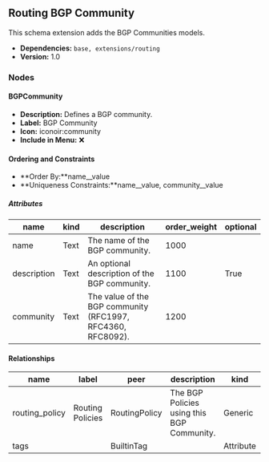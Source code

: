 ## Routing BGP Community

This schema extension adds the BGP Communities models.

- **Dependencies:** `base, extensions/routing`
- **Version:** 1.0

### Nodes

#### BGPCommunity

- **Description:** Defines a BGP community.
- **Label:** BGP Community
- **Icon:** iconoir:community
- **Include in Menu:** ❌

#### Ordering and Constraints

- **Order By:**name__value
- **Uniqueness Constraints:**name__value, community__value

##### Attributes

| name | kind | description | order_weight | optional |
| ---- | ---- | ----------- | ------------ | -------- |
| name | Text | The name of the BGP community\. | 1000 |  |
| description | Text | An optional description of the BGP community\. | 1100 | True |
| community | Text | The value of the BGP community \(RFC1997, RFC4360, RFC8092\)\. | 1200 |  |

#### Relationships

| name | label | peer | description | kind | cardinality | optional | order_weight |
| ---- | ----- | ---- | ----------- | ---- | ----------- | -------- | ------------ |
| routing\_policy | Routing Policies | RoutingPolicy | The BGP Policies using this BGP Community\. | Generic | many |  |  |
| tags |  | BuiltinTag |  | Attribute | many | True | 3000 |
